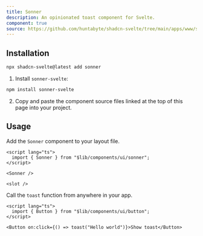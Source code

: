 ```yaml
---
title: Sonner
description: An opinionated toast component for Svelte.
component: true
source: https://github.com/huntabyte/shadcn-svelte/tree/main/apps/www/src/lib/registry/default/ui/sonner
---
```


<script>
  import { ComponentPreview, ManualInstall } from '$lib/components/docs';
</script>

<ComponentPreview name="sonner-demo">

<div />

</ComponentPreview>

## Installation

```bash
npx shadcn-svelte@latest add sonner
```

<ManualInstall>

1. Install `sonner-svelte`:

```bash
npm install sonner-svelte
```

2. Copy and paste the component source files linked at the top of this page into your project.

</ManualInstall>

## Usage

Add the `Sonner` component to your layout file.

```svelte title="+layout.svelte"
<script lang="ts">
  import { Sonner } from "$lib/components/ui/sonner";
</script>

<Sonner />

<slot />
```

Call the `toast` function from anywhere in your app.

```svelte
<script lang="ts">
  import { Button } from "$lib/components/ui/button";
</script>

<Button on:click={() => toast("Hello world")}>Show toast</Button>
```
